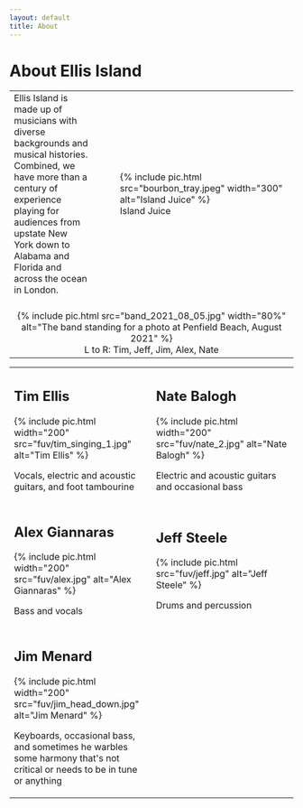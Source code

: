 ```yaml
---
layout: default
title: About
---
```


# About Ellis Island

<table class="about">
  <tr>
    <td style="padding-right: 3em;">
      Ellis Island is made up of musicians with diverse backgrounds and
      musical histories. Combined, we have more than a century of
      experience playing for audiences from upstate New York down to Alabama
      and Florida and across the ocean in London.
    </td>
    <td width="300">
      {% include pic.html src="bourbon_tray.jpeg" width="300" alt="Island Juice" %}
      <div class="caption">Island Juice</div>
    </td>
  </tr>
  <tr>
    <td colspan="2" style="text-align: center;">
      <br/>
      {% include pic.html src="band_2021_08_05.jpg" width="80%"
                 alt="The band standing for a photo at Penfield Beach, August 2021" %}
      <div class="caption">L to R: Tim, Jeff, Jim, Alex, Nate</div>
    </td>
  </tr>
</table>

<table class="bandpics" id="bandpics">
  <tr>
    <td class="bandmember" width="50%">
      <h2>Tim Ellis</h2>
      {% include pic.html width="200" src="fuv/tim_singing_1.jpg" alt="Tim Ellis" %}
      <p>Vocals, electric and acoustic guitars, and foot tambourine</p>
    </td>
    <td class="bandmember" width="50%">
      <h2>Nate Balogh</h2>
      {% include pic.html width="200" src="fuv/nate_2.jpg" alt="Nate Balogh" %}
      <p>Electric and acoustic guitars and occasional bass</p>
    </td>
  </tr>
  <tr>
    <td class="bandmember" width="50%">
      <h2>Alex Giannaras</h2>
      {% include pic.html width="200" src="fuv/alex.jpg" alt="Alex Giannaras" %}
      <p>Bass and vocals</p>
    </td>
    <td class="bandmember" width="50%">
      <h2>Jeff Steele</h2>
      {% include pic.html src="fuv/jeff.jpg" alt="Jeff Steele" %}
      <p>Drums and percussion</p>
    </td>
  </tr>
  <tr>
    <td class="bandmember" width="50%">
      <h2>Jim Menard</h2>
      {% include pic.html width="200" src="fuv/jim_head_down.jpg" alt="Jim Menard" %}
      <p>Keyboards, occasional bass, and sometimes he warbles some harmony
      that's not critical or needs to be in tune or anything</p>
    </td>
    <td width="50%">&nbsp;</td>
  </tr>
</table>
